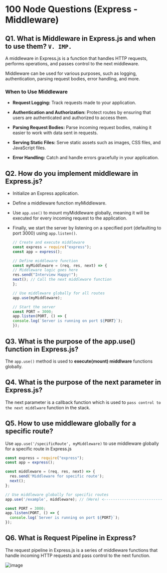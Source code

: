 # 100 Node Questions (Express - Middleware)

## Q1. What is Middleware in Express.js and when to use them? `V. IMP.`

A middleware in Express.js is a function that handles HTTP requests, performs operations, and passes control to the next middleware.

Middleware can be used for various purposes, such as logging, authentication, parsing request bodies, error handling, and more.

### When to Use Middleware

* **Request Logging:** Track requests made to your application.

* **Authentication and Authorization:** Protect routes by ensuring that users are authenticated and authorized to access them.

* **Parsing Request Bodies:** Parse incoming request bodies, making it easier to work with data sent in requests.

* **Serving Static Files:** Serve static assets such as images, CSS files, and JavaScript files.

* **Error Handling:** Catch and handle errors gracefully in your application.

## Q2. How do you implement middleware in Express.js?

* Initialize an Express application.

* Define a middleware function myMiddleware.

* Use `app.use()` to mount myMiddleware globally, meaning it will be executed for every incoming request to the application.

* Finally, we start the server by listening on a specified port (defaulting to port 3000) using `app.listen()`.

    ```js
    // Create and execute middleware
    const express = require("express");
    const app = express();

    // Define middleware function
    const myMiddleware = (req, res, next) => {
    // Middleware logic goes here
    res.send("Interview Happy!");
    next(); // Call the next middleware function
    };

    // Use middleware globally for all routes
    app.use(myMiddleware);

    // Start the server
    const PORT = 3000;
    app.listen(PORT, () => {
    console.log(`Server is running on port ${PORT}`);
    });
    ```

## Q3. What is the purpose of the app.use() function in Express.js?

The `app.use()` method is used to **execute(mount)  middlware**  functions globally.

## Q4. What is the purpose of the next parameter in Express.js?

The next parameter is a callback function which is used to `pass control to the next middlware` function in the stack.

## Q5. How to use middleware globally for a specific route?

Use `app.use('/specificRoute', myMiddleware)` to use middleware globally for a specific route in Express.js

```js
const express = require("express");
const app = express();

const middleware = (req, res, next) => {
  res.send('Middleware for specific route');
  next();
};

// Use middleware globally for specific routes
app.use('/example', middleware); // (Here) <--------------------------

const PORT = 3000;
app.listen(PORT, () => {
  console.log(`Server is running on port ${PORT}`);
});
```

## Q6. What is Request Pipeline in Express?

The request pipeline in Express.js is a series of middleware functions that handle incoming HTTP requests and pass control to the next function.

![image](https://github.com/user-attachments/assets/c42ee057-15bd-42b5-9ff7-86dda45333d8)

<!---
Adarsh 
31th July 2024
12:01 PM
(18:18)
--->